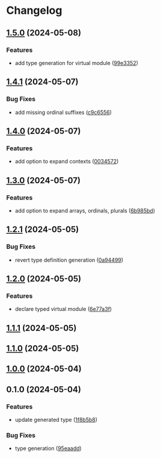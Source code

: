 # Changelog

## [1.5.0](https://github.com/rowellx68/vite-plugin-typed-i18next-loader/compare/1.4.1...1.5.0) (2024-05-08)

### Features

- add type generation for virtual module ([99e3352](https://github.com/rowellx68/vite-plugin-typed-i18next-loader/commit/99e335226c1d04e613ef43843c06c9704a1d2651))

## [1.4.1](https://github.com/rowellx68/vite-plugin-typed-i18next-loader/compare/1.4.0...1.4.1) (2024-05-07)

### Bug Fixes

- add missing ordinal suffixes ([c9c6556](https://github.com/rowellx68/vite-plugin-typed-i18next-loader/commit/c9c655663f37cc7c1b033af8acd807c401b0aab3))

## [1.4.0](https://github.com/rowellx68/vite-plugin-typed-i18next-loader/compare/1.3.0...1.4.0) (2024-05-07)

### Features

- add option to expand contexts ([0034572](https://github.com/rowellx68/vite-plugin-typed-i18next-loader/commit/00345722ed7294cf65d1153f47da73d4b016a607))

## [1.3.0](https://github.com/rowellx68/vite-plugin-typed-i18next-loader/compare/1.2.1...1.3.0) (2024-05-07)

### Features

- add option to expand arrays, ordinals, plurals ([6b985bd](https://github.com/rowellx68/vite-plugin-typed-i18next-loader/commit/6b985bd327858f97566cb6abeaeef74ed110a380))

## [1.2.1](https://github.com/rowellx68/vite-plugin-typed-i18next-loader/compare/1.2.0...1.2.1) (2024-05-05)

### Bug Fixes

- revert type definition generation ([0a94499](https://github.com/rowellx68/vite-plugin-typed-i18next-loader/commit/0a94499a61ebb3538ab94e0ea1f346530a81db34))

## [1.2.0](https://github.com/rowellx68/vite-plugin-typed-i18next-loader/compare/1.1.1...1.2.0) (2024-05-05)

### Features

- declare typed virtual module ([6e77a3f](https://github.com/rowellx68/vite-plugin-typed-i18next-loader/commit/6e77a3fc93f153142389de0f0672ff4431680a66))

## [1.1.1](https://github.com/rowellx68/vite-plugin-typed-i18next-loader/compare/1.1.0...1.1.1) (2024-05-05)

## [1.1.0](https://github.com/rowellx68/vite-plugin-typed-i18next-loader/compare/1.0.0...1.1.0) (2024-05-05)

## [1.0.0](https://github.com/rowellx68/vite-plugin-typed-i18next-loader/compare/0.1.0...1.0.0) (2024-05-04)

## 0.1.0 (2024-05-04)

### Features

- update generated type ([1f8b5b8](https://github.com/rowellx68/vite-plugin-typed-i18next-loader/commit/1f8b5b8bf6cad6b5806e3db670a87da780dd7890))

### Bug Fixes

- type generation ([95eaadd](https://github.com/rowellx68/vite-plugin-typed-i18next-loader/commit/95eaadd15ca4378744eba2ed6d8201c0eb48a5da))
